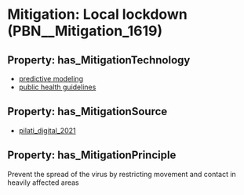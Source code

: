 # Mitigation: __Local lockdown__ (PBN__Mitigation_1619)

## Property: has_MitigationTechnology

* [predictive modeling](../Technology/PBN__Technology_3951)
* [public health guidelines](../Technology/PBN__Technology_3952)

## Property: has_MitigationSource

* [pilati_digital_2021](../Article/PBN__Article_47)

## Property: has_MitigationPrinciple

Prevent the spread of the virus by restricting movement and contact in heavily affected areas


